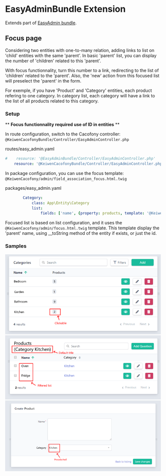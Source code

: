 # EasyAdminBundle Extension

Extends part of [EasyAdmin bundle](https://symfony.com/doc/master/bundles/EasyAdminBundle/index.html).

## Focus page
Considering two entities with one-to-many relation,
adding links to list on 'child' entities with the same 'parent'.
In basic 'parent' list, you can display the number of 'children' related
to this 'parent'.

With focus functionnality, turn this number to a link, redirecting
to the list of 'children' related to the 'parent'. Also, the 'new' action
from this focused list will preselect the 'parent' in the form.

For exemple, if you have 'Product' and 'Category' entities, each product
refering to one category. In category list, each category will have a link
to the list of all products related to this category. 

### Setup
** **Focus functionnality required use of ID in entities** **

In route configuration, switch to the Cacofony controller: `@KeiwenCacofonyBundle/Controller/EasyAdminController.php`

routes/easy_admin.yaml
```yaml
#    resource: '@EasyAdminBundle/Controller/EasyAdminController.php'
    resource: '@KeiwenCacofonyBundle/Controller/EasyAdminController.php'
```

In package configuration, you can use the focus template: `@KeiwenCacofony/admin/field_association_focus.html.twig`

packages/easy_admin.yaml
```yaml
        Category:
            class: App\Entity\Category
            list:
                fields: ['name', {property: products, template: '@KeiwenCacofony/admin/field_association_focus.html.twig'}]
```

Focused list is based on list configuration, and it uses
the `@KeiwenCacofony/admin/focus.html.twig` template.
This template display the 'parent' name, using __toString method of the
entity if exists, or just the id.

### Samples
![Parent list](https://raw.githubusercontent.com/Keiwen/Cacofony/master/Resources/doc/screenshots/easyadmin_focus_parentlist.png)
![Focused list](https://raw.githubusercontent.com/Keiwen/Cacofony/master/Resources/doc/screenshots/easyadmin_focus_list.png)
![Create](https://raw.githubusercontent.com/Keiwen/Cacofony/master/Resources/doc/screenshots/easyadmin_focus_create.png)


